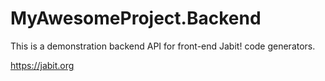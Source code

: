 # MyAwesomeProject.Backend

This is a demonstration backend API for front-end Jabit! code generators.

https://jabit.org
